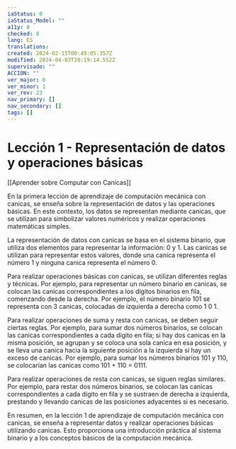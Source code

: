 ```yaml
---
iaStatus: 0
iaStatus_Model: ""
a11y: 0
checked: 0
lang: ES
translations: 
created: 2024-02-15T00:49:05.357Z
modified: 2024-04-03T20:19:14.552Z
supervisado: ""
ACCION: ""
ver_major: 0
ver_minor: 1
ver_rev: 23
nav_primary: []
nav_secondary: []
tags: []
---
```

# Lección 1 - Representación de datos y operaciones básicas

[[Aprender sobre Computar con Canicas]]

En la primera lección de aprendizaje de computación mecánica con canicas, se enseña sobre la representación de datos y las operaciones básicas. En este contexto, los datos se representan mediante canicas, que se utilizan para simbolizar valores numéricos y realizar operaciones matemáticas simples.

La representación de datos con canicas se basa en el sistema binario, que utiliza dos elementos para representar la información: 0 y 1. Las canicas se utilizan para representar estos valores, donde una canica representa el número 1 y ninguna canica representa el número 0.

Para realizar operaciones básicas con canicas, se utilizan diferentes reglas y técnicas. Por ejemplo, para representar un número binario en canicas, se colocan las canicas correspondientes a los dígitos binarios en fila, comenzando desde la derecha. Por ejemplo, el número binario 101 se representa con 3 canicas, colocadas de izquierda a derecha como 1 0 1.

Para realizar operaciones de suma y resta con canicas, se deben seguir ciertas reglas. Por ejemplo, para sumar dos números binarios, se colocan las canicas correspondientes a cada dígito en fila; si hay dos canicas en la misma posición, se agrupan y se coloca una sola canica en esa posición, y se lleva una canica hacia la siguiente posición a la izquierda si hay un exceso de canicas. Por ejemplo, para sumar los números binarios 101 y 110, se colocarían las canicas como 101 + 110 = 0111.

Para realizar operaciones de resta con canicas, se siguen reglas similares. Por ejemplo, para restar dos números binarios, se colocan las canicas correspondientes a cada dígito en fila y se sustraen de derecha a izquierda, prestando y llevando canicas de las posiciones adyacentes si es necesario.

En resumen, en la lección 1 de aprendizaje de computación mecánica con canicas, se enseña a representar datos y realizar operaciones básicas utilizando canicas. Esto proporciona una introducción práctica al sistema binario y a los conceptos básicos de la computación mecánica.
